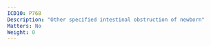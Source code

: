 ```yaml
---
ICD10: P768
Description: "Other specified intestinal obstruction of newborn"
Matters: No
Weight: 0
---
```


